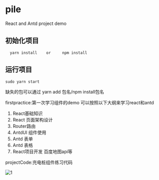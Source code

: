 # pile
React and Antd  project demo 
## 初始化项目

```
  yarn install    or     npm install
``` 

## 运行项目

`sudo yarn start`

缺失的包可以通过  yarn add  包名/npm install包名

firstpractice:第一次学习组件的demo
可以按照以下大纲来学习react和antd
1. React基础知识
2. React 页面架构设计
3. Router路由
4. AntdUI 组件使用
5. Antd 表单
6. Antd 表格
7. React项目开发 百度地图api等  


projectCode:充电桩组件练习代码

![1](https://github.com/xingyushu/pile/blob/master/img-folder/1.png)

